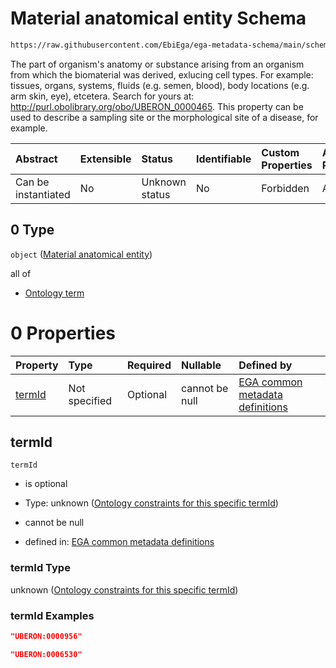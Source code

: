 # Material anatomical entity Schema

```txt
https://raw.githubusercontent.com/EbiEga/ega-metadata-schema/main/schemas/EGA.sample.json#/properties/sampleCollection/properties/samplingSite/allOf/0
```

The part of organism's anatomy or substance arising from an organism from which the biomaterial was derived, exlucing cell types. For example: tissues, organs, systems, fluids (e.g. semen, blood), body locations (e.g. arm skin, eye), etcetera. Search for yours at: <http://purl.obolibrary.org/obo/UBERON_0000465>. This property can be used to describe a sampling site or the morphological site of a disease, for example.

| Abstract            | Extensible | Status         | Identifiable | Custom Properties | Additional Properties | Access Restrictions | Defined In                                                                   |
| :------------------ | :--------- | :------------- | :----------- | :---------------- | :-------------------- | :------------------ | :--------------------------------------------------------------------------- |
| Can be instantiated | No         | Unknown status | No           | Forbidden         | Allowed               | none                | [EGA.sample.json\*](../../../schemas/EGA.sample.json "open original schema") |

## 0 Type

`object` ([Material anatomical entity](ega-4-defs-material-anatomical-entity.md))

all of

*   [Ontology term](ega-4-defs-ontology-term.md "check type definition")

# 0 Properties

| Property          | Type          | Required | Nullable       | Defined by                                                                                                                                                                                                                                                                                     |
| :---------------- | :------------ | :------- | :------------- | :--------------------------------------------------------------------------------------------------------------------------------------------------------------------------------------------------------------------------------------------------------------------------------------------- |
| [termId](#termid) | Not specified | Optional | cannot be null | [EGA common metadata definitions](ega-4-defs-material-anatomical-entity-properties-ontology-constraints-for-this-specific-termid.md "https://raw.githubusercontent.com/EbiEga/ega-metadata-schema/main/schemas/EGA.common-definitions.json#/$defs/materialAnatomicalEntity/properties/termId") |

## termId



`termId`

*   is optional

*   Type: unknown ([Ontology constraints for this specific termId](ega-4-defs-material-anatomical-entity-properties-ontology-constraints-for-this-specific-termid.md))

*   cannot be null

*   defined in: [EGA common metadata definitions](ega-4-defs-material-anatomical-entity-properties-ontology-constraints-for-this-specific-termid.md "https://raw.githubusercontent.com/EbiEga/ega-metadata-schema/main/schemas/EGA.common-definitions.json#/$defs/materialAnatomicalEntity/properties/termId")

### termId Type

unknown ([Ontology constraints for this specific termId](ega-4-defs-material-anatomical-entity-properties-ontology-constraints-for-this-specific-termid.md))

### termId Examples

```json
"UBERON:0000956"
```

```json
"UBERON:0006530"
```
